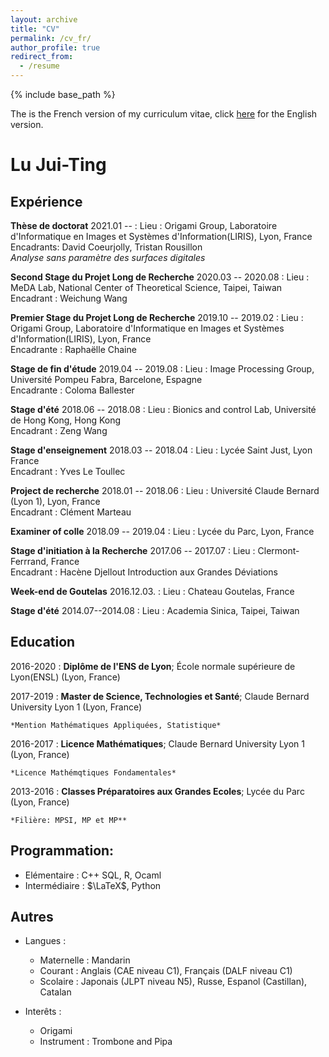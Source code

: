 ```yaml
---
layout: archive
title: "CV"
permalink: /cv_fr/
author_profile: true
redirect_from:
  - /resume
---
```


{% include base_path %}

The is the French version of my curriculum vitae, click [here](https://mothorchids.github.io/cv/) for the English version.

Lu Jui-Ting
============

<!--- 
-------------------     ----------------------------
1 MyAddress                        email@example.com
MyTown 1000                          @twitter_handle
MyCountry                           1800 my-phone-nr
-------------------     ----------------------------
--->

Expérience
----------
**Thèse de doctorat**
2021.01 -- 
: Lieu : Origami Group, Laboratoire d'Informatique en Images et Systèmes d'Information(LIRIS), Lyon, France\
Encadrants: David Coeurjolly, Tristan Rousillon\
*Analyse sans paramètre des surfaces digitales*

**Second Stage du Projet Long de Recherche**
2020.03 -- 2020.08
: Lieu : MeDA Lab, National Center of Theoretical Science, Taipei, Taiwan\
Encadrant : Weichung Wang
<!--- Medical image with deeplearning.*--->

**Premier Stage du Projet Long de Recherche**
2019.10 -- 2019.02
: Lieu : Origami Group, Laboratoire d'Informatique en Images et Systèmes d'Information(LIRIS), Lyon, France\
  Encadrante : Raphaëlle Chaine

**Stage de fin d'étude**
2019.04 -- 2019.08
: Lieu : Image Processing Group, Université Pompeu Fabra, Barcelone, Espagne\
  Encadrante : Coloma Ballester

**Stage d'été**
2018.06 -- 2018.08
: Lieu : Bionics and control Lab, Université de Hong Kong, Hong Kong\
  Encadrant : Zeng Wang

**Stage d'enseignement**
2018.03 -- 2018.04
: Lieu : Lycée Saint Just, Lyon France\
  Encadrant : Yves Le Toullec
<!--- Taught maths at local high school--->

**Project de recherche**
2018.01 -- 2018.06
: Lieu : Université Claude Bernard (Lyon 1), Lyon, France\
  Encadrant : Clément Marteau
<!--- Research for the project "EM algorithm".--->

**Examiner of colle**
2018.09 -- 2019.04
: Lieu : Lycée du Parc, Lyon, France
<!--- Conducted oral exams for class préparatoire students.--->

**Stage d'initiation à la Recherche**
2017.06 -- 2017.07
: Lieu : Clermont-Ferrrand, France\
  Encadrant : Hacène Djellout
Introduction aux Grandes Déviations

**Week-end de Goutelas**
2016.12.03.
: Lieu : Chateau Goutelas, France 
<!--- Presented the Cauchy-Kovalewski theorem at “Week-end de Goutelas”, an annual event held by the ENS maths department.--->

**Stage d'été**
2014.07--2014.08
: Lieu : Academia Sinica, Taipei, Taiwan
<!--- Every summer, the mathematics department of Academia Sinica holds a six-week internship for selected undergraduated students.
My work is saved in the second column from the left at [link](https://www.math.sinica.edu.tw/student/anime_2014/).--->



Education
---------

<!--- 
2010-2014 (expected)
:   **PhD, Computer Science**; Awesome University (MyTown)

    *Thesis title: Deep Learning Approaches to the Self-Awesomeness
     Estimation Problem*
--->

2016-2020 
:   **Diplôme de l'ENS de Lyon**; École normale supérieure de Lyon(ENSL) (Lyon, France)

    
2017-2019
:   **Master de Science, Technologies et Santé**; Claude Bernard University Lyon 1 (Lyon, France)

    *Mention Mathématiques Appliquées, Statistique*

2016-2017
:   **Licence Mathématiques**; Claude Bernard University Lyon 1 (Lyon, France)

    *Licence Mathémqtiques Fondamentales*

2013-2016
:   **Classes Préparatoires aux Grandes Ecoles**; Lycée du Parc (Lyon, France)

    *Filière: MPSI, MP et MP**




Programmation:
----------------------------------------
- Elémentaire : C++ SQL, R, Ocaml
- Intermédiaire : $\LaTeX$, Python

Autres
----------------------------------------

* Langues :

     * Maternelle : Mandarin
     * Courant : Anglais (CAE niveau C1), 
	Français (DALF niveau C1)
     * Scolaire : Japonais (JLPT niveau N5), 
	Russe, Espanol (Castillan), Catalan

* Interêts :

	* Origami
	* Instrument : Trombone and Pipa
